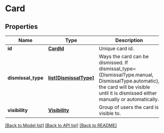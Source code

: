 # Card

## Properties
Name | Type | Description | Notes
------------ | ------------- | ------------- | -------------
**id** | [**CardId**](CardId.md) | Unique card id. | 
**dismissal_type** | [**list[DismissalType]**](DismissalType.md) | Ways the card can be dismissed. If dismissal_type&#x3D;{DismissalType.manual, DismissalType.automatic}, the card will be visible until it is dismissed either manually or automatically. | 
**visibility** | [**Visibility**](Visibility.md) | Group of users the card is visible to. | 

[[Back to Model list]](../README.md#documentation-for-models) [[Back to API list]](../README.md#documentation-for-api-endpoints) [[Back to README]](../README.md)


